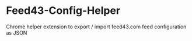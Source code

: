 # Feed43-Config-Helper
Chrome helper extension to export / import feed43.com feed configuration as JSON
